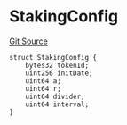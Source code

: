 # StakingConfig
[Git Source](https://github.com/nayms/contracts-v3/blob/ea2c06f70609c813d27d424e0330651d3c634d21/src/shared/FreeStructs.sol)


```solidity
struct StakingConfig {
    bytes32 tokenId;
    uint256 initDate;
    uint64 a;
    uint64 r;
    uint64 divider;
    uint64 interval;
}
```

